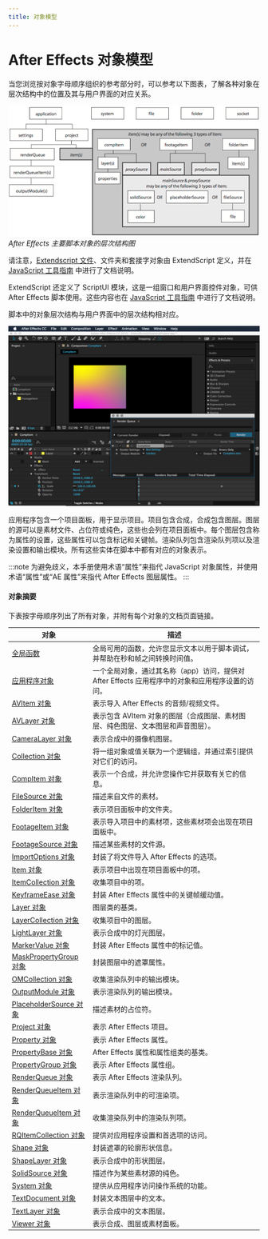 ```yaml
---
title: 对象模型
---
```

# After Effects 对象模型

当您浏览按对象字母顺序组织的参考部分时，可以参考以下图表，了解各种对象在层次结构中的位置及其与用户界面的对应关系。

![After Effects 对象模型](../_static/objectmodel.png "After Effects 对象模型")
*After Effects 主要脚本对象的层次结构图*

请注意，[Extendscript 文件](https://extendscript.docsforadobe.dev/file-system-access/file-object.html)、文件夹和套接字对象由 ExtendScript 定义，并在 [JavaScript 工具指南](https://extendscript.docsforadobe.dev/) 中进行了文档说明。

ExtendScript 还定义了 ScriptUI 模块，这是一组窗口和用户界面控件对象，可供 After Effects 脚本使用。这些内容也在 [JavaScript 工具指南](https://extendscript.docsforadobe.dev/) 中进行了文档说明。

脚本中的对象层次结构与用户界面中的层次结构相对应。

![After Effects 用户界面](../_static/application.png "After Effects 用户界面")

应用程序包含一个项目面板，用于显示项目。项目包含合成，合成包含图层。图层的源可以是素材文件、占位符或纯色，这些也会列在项目面板中。每个图层包含称为属性的设置，这些属性可以包含标记和关键帧。渲染队列包含渲染队列项以及渲染设置和输出模块。所有这些实体在脚本中都有对应的对象表示。

:::note
为避免歧义，本手册使用术语“属性”来指代 JavaScript 对象属性，并使用术语“属性”或“AE 属性”来指代 After Effects 图层属性。
:::

#### 对象摘要

下表按字母顺序列出了所有对象，并附有每个对象的文档页面链接。

|              对象               |         描述         |
| ----------- | ---------------------- |
| [全局函数](../../general/globals)           | 全局可用的函数，允许您显示文本以用于脚本调试，并帮助在秒和帧之间转换时间值。 |
| [应用程序对象](../../general/application)         | 一个全局对象，通过其名称（app）访问，提供对 After Effects 应用程序中的对象和应用程序设置的访问。 |
| [AVItem 对象](../../item/avitem)              | 表示导入 After Effects 的音频/视频文件。                    |
| [AVLayer 对象](../../layer/avlayer)             | 表示包含 AVItem 对象的图层（合成图层、素材图层、纯色图层、文本图层和声音图层）。        |
| [CameraLayer 对象](../../layer/cameralayer)         | 表示合成中的摄像机图层。            |
| [Collection 对象](../../other/collection)           | 将一组对象或值关联为一个逻辑组，并通过索引提供对它们的访问。               |
| [CompItem 对象](../../item/compitem)            | 表示一个合成，并允许您操作它并获取有关它的信息。                  |
| [FileSource 对象](../../sources/filesource)         | 描述来自文件的素材。                |
| [FolderItem 对象](../../item/folderitem)          | 表示项目面板中的文件夹。                |
| [FootageItem 对象](../../item/footageitem)          | 表示导入项目中的素材项，这些素材项会出现在项目面板中。      |
| [FootageSource 对象](../../sources/footagesource)       | 描述某些素材的文件源。               |
| [ImportOptions 对象](../../other/importoptions)       | 封装了将文件导入 After Effects 的选项。                  |
| [Item 对象](../../item/item)   | 表示项目中出现在项目面板中的项。                |
| [ItemCollection 对象](../../item/itemcollection)      | 收集项目中的项。                     |
| [KeyframeEase 对象](../../other/keyframeease)         | 封装 After Effects 属性中的关键帧缓动值。                 |
| [Layer 对象](../../layer/layer)               | 图层类的基类。                    |
| [LayerCollection 对象](../../layer/layercollection)     | 收集项目中的图层。                      |
| [LightLayer 对象](../../layer/lightlayer)           | 表示合成中的灯光图层。             |
| [MarkerValue 对象](../../other/markervalue)         | 封装 After Effects 属性中的标记值。                    |
| [MaskPropertyGroup 对象](../../property/maskpropertygroup)  | 封装图层中的遮罩属性。               |
| [OMCollection 对象](../../renderqueue/omcollection)     | 收集渲染队列中的输出模块。               |
| [OutputModule 对象](../../renderqueue/outputmodule)     | 表示渲染队列的输出模块。            |
| [PlaceholderSource 对象](../../sources/placeholdersource)   | 描述素材的占位符。                 |
| [Project 对象](../../general/project)             | 表示 After Effects 项目。                 |
| [Property 对象](../../property/property)          | 表示 After Effects 属性。                  |
| [PropertyBase 对象](../../property/propertybase)      | After Effects 属性和属性组类的基类。               |
| [PropertyGroup 对象](../../property/propertygroup)      | 表示 After Effects 属性组。              |
| [RenderQueue 对象](../../renderqueue/renderqueue)       | 表示 After Effects 渲染队列。               |
| [RenderQueueItem 对象](../../renderqueue/renderqueueitem)   | 表示渲染队列中的可渲染项。            |
| [RenderQueueItem 对象](../../renderqueue/renderqueueitem)   | 收集渲染队列中的渲染队列项。             |
| [RQItemCollection 对象](../../renderqueue/rqitemcollection) | 提供对应用程序设置和首选项的访问。                    |
| [Shape 对象](../../other/shape)               | 封装遮罩的轮廓形状信息。         |
| [ShapeLayer 对象](../../layer/shapelayer)           | 表示合成中的形状图层。             |
| [SolidSource 对象](../../sources/solidsource)         | 描述作为某些素材源的纯色。                   |
| [System 对象](../../general/system)             | 提供从应用程序访问操作系统的功能。                   |
| [TextDocument 对象](../../text/textdocument)        | 封装文本图层中的文本。                 |
| [TextLayer 对象](../../layer/textlayer)           | 表示合成中的文本图层。              |
| [Viewer 对象](../../other/viewer)               | 表示合成、图层或素材面板。           |